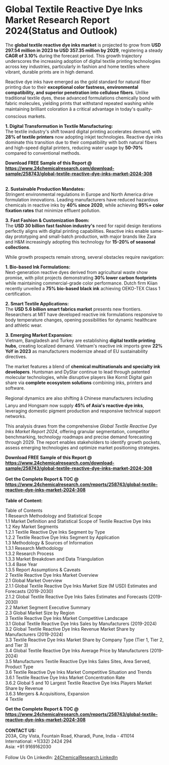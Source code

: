 <h1>Global Textile Reactive Dye Inks Market Research Report 2024(Status and Outlook)</h1><p>The <strong>global textile reactive dye inks market</strong> is projected to grow from <strong>USD 297.54 million in 2023 to USD 357.35 million by 2029</strong>, registering a steady <strong>CAGR of 3.10%</strong> during the forecast period. This growth trajectory underscores the increasing adoption of digital textile printing technologies across key industries, particularly in fashion and home textiles where vibrant, durable prints are in high demand.</p><p>Reactive dye inks have emerged as the gold standard for natural fiber printing due to their <strong>exceptional color fastness, environmental compatibility, and superior penetration into cellulose fibers</strong>. Unlike traditional textile dyes, these advanced formulations chemically bond with fabric molecules, yielding prints that withstand repeated washing while maintaining brilliant coloration â a critical advantage in today's quality-conscious markets.</p><p><strong>1. Digital Transformation in Textile Manufacturing:</strong><br>
The textile industry's shift toward digital printing accelerates demand, with <strong>28% of textile printers</strong> now adopting inkjet technologies. Reactive dye inks dominate this transition due to their compatibility with both natural fibers and high-speed digital printers, reducing water usage by <strong>50-70%</strong> compared to conventional methods.</p><div><b>Download FREE Sample of this Report @ 
            <a href="https://www.24chemicalresearch.com/download-sample/258743/global-textile-reactive-dye-inks-market-2024-308">
            https://www.24chemicalresearch.com/download-sample/258743/global-textile-reactive-dye-inks-market-2024-308</a></b></div><br><p><strong>2. Sustainable Production Mandates:</strong><br>
Stringent environmental regulations in Europe and North America drive formulation innovations. Leading manufacturers have reduced hazardous chemicals in reactive inks by <strong>40% since 2020</strong>, while achieving <strong>95%+ color fixation rates</strong> that minimize effluent pollution.</p><p><strong>3. Fast Fashion &amp; Customization Boom:</strong><br>
The <strong>USD 30 billion fast fashion industry's</strong> need for rapid design iterations perfectly aligns with digital printing capabilities. Reactive inks enable same-day prototyping and small-batch production, with major brands like Zara and H&amp;M increasingly adopting this technology for <strong>15-20% of seasonal collections</strong>.</p><p>While growth prospects remain strong, several obstacles require navigation:</p><p><strong>1. Bio-based Ink Formulations:</strong><br>
Next-generation reactive dyes derived from agricultural waste show promise, with pilot projects demonstrating <strong>30% lower carbon footprints</strong> while maintaining commercial-grade color performance. Dutch firm Kiian recently unveiled a <strong>75% bio-based black ink</strong> achieving OEKO-TEX Class 1 certification.</p><p><strong>2. Smart Textile Applications:</strong><br>
The <strong>USD 5.6 billion smart fabrics market</strong> presents new frontiers. Researchers at MIT have developed reactive ink formulations responsive to body temperature changes, opening possibilities for dynamic healthcare and athletic wear.</p><p><strong>3. Emerging Market Expansion:</strong><br>
Vietnam, Bangladesh and Turkey are establishing <strong>digital textile printing hubs</strong>, creating localized demand. Vietnam's reactive ink imports grew <strong>22% YoY in 2023</strong> as manufacturers modernize ahead of EU sustainability directives.</p><p>The market features a blend of <strong>chemical multinationals and specialty ink developers</strong>. Huntsman and DyStar continue to lead through patented molecular technologies, while disruptive players like Kornit Digital gain share via <strong>complete ecosystem solutions</strong> combining inks, printers and software.</p><p>Regional dynamics are also shifting â Chinese manufacturers including Lanyu and Hongsam now supply <strong>45% of Asia's reactive dye inks</strong>, leveraging domestic pigment production and responsive technical support networks.</p><p>This analysis draws from the comprehensive <em>Global Textile Reactive Dye Inks Market Report 2024</em>, offering granular segmentation, competitor benchmarking, technology roadmaps and precise demand forecasting through 2029. The report enables stakeholders to identify growth pockets, assess emerging technologies and optimize market positioning strategies.</p><div><b>Download FREE Sample of this Report @ 
            <a href="https://www.24chemicalresearch.com/download-sample/258743/global-textile-reactive-dye-inks-market-2024-308">
            https://www.24chemicalresearch.com/download-sample/258743/global-textile-reactive-dye-inks-market-2024-308</a></b></div><br><div><b>Get the Complete Report & TOC @ 
            <a href="https://www.24chemicalresearch.com/reports/258743/global-textile-reactive-dye-inks-market-2024-308">
            https://www.24chemicalresearch.com/reports/258743/global-textile-reactive-dye-inks-market-2024-308</a></b></div><br>
            <b>Table of Content:</b><p>Table of Contents<br />
1 Research Methodology and Statistical Scope<br />
1.1 Market Definition and Statistical Scope of Textile Reactive Dye Inks<br />
1.2 Key Market Segments<br />
1.2.1 Textile Reactive Dye Inks Segment by Type<br />
1.2.2 Textile Reactive Dye Inks Segment by Application<br />
1.3 Methodology & Sources of Information<br />
1.3.1 Research Methodology<br />
1.3.2 Research Process<br />
1.3.3 Market Breakdown and Data Triangulation<br />
1.3.4 Base Year<br />
1.3.5 Report Assumptions & Caveats<br />
2 Textile Reactive Dye Inks Market Overview<br />
2.1 Global Market Overview<br />
2.1.1 Global Textile Reactive Dye Inks Market Size (M USD) Estimates and Forecasts (2019-2030)<br />
2.1.2 Global Textile Reactive Dye Inks Sales Estimates and Forecasts (2019-2030)<br />
2.2 Market Segment Executive Summary<br />
2.3 Global Market Size by Region<br />
3 Textile Reactive Dye Inks Market Competitive Landscape<br />
3.1 Global Textile Reactive Dye Inks Sales by Manufacturers (2019-2024)<br />
3.2 Global Textile Reactive Dye Inks Revenue Market Share by Manufacturers (2019-2024)<br />
3.3 Textile Reactive Dye Inks Market Share by Company Type (Tier 1, Tier 2, and Tier 3)<br />
3.4 Global Textile Reactive Dye Inks Average Price by Manufacturers (2019-2024)<br />
3.5 Manufacturers Textile Reactive Dye Inks Sales Sites, Area Served, Product Type<br />
3.6 Textile Reactive Dye Inks Market Competitive Situation and Trends<br />
3.6.1 Textile Reactive Dye Inks Market Concentration Rate<br />
3.6.2 Global 5 and 10 Largest Textile Reactive Dye Inks Players Market Share by Revenue<br />
3.6.3 Mergers & Acquisitions, Expansion<br />
4 Textile</p><div><b>Get the Complete Report & TOC @ 
            <a href="https://www.24chemicalresearch.com/reports/258743/global-textile-reactive-dye-inks-market-2024-308">
            https://www.24chemicalresearch.com/reports/258743/global-textile-reactive-dye-inks-market-2024-308</a></b></div><br><b>CONTACT US:</b><br>
            203A, City Vista, Fountain Road, Kharadi, Pune, India - 411014<br>
            International: +1(332) 2424 294<br>
            Asia: +91 9169162030 <br><br>
            Follow Us On LinkedIn: <a href="https://www.linkedin.com/company/24chemicalresearch/">24ChemicalResearch LinkedIn</a>